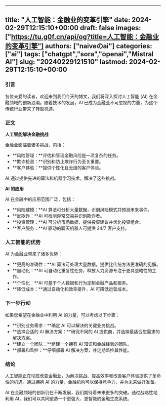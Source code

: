 
---
title: "人工智能：金融业的变革引擎"
date: 2024-02-29T12:15:10+00:00
draft: false
images: ["https://tu.g0f.cn/api/og?title=人工智能：金融业的变革引擎"]
authors: ["naiveのai"]
categories: ["ai"]
tags: ["chatgpt","sora","openai","Mistral AI"]
slug: "20240229121510"
lastmod: 2024-02-29T12:15:10+00:00
---
### 引言

各位亲爱的读者，欢迎来到我们今天的博文，我们将深入探讨人工智能 (AI) 在金融领域的创新浪潮。随着技术的发展，AI 已成为金融业不可忽视的力量，为这个传统行业带来了转型机遇。

### 正文

**人工智能解决金融挑战**

金融业面临着诸多挑战，包括：

- **风险管理：**评估和管理金融风险是一项复杂的任务。
- **欺诈检测：**识别和防止欺诈行为至关重要。
- **客户体验：**提供个性化且无缝的客户体验。

AI 通过提供先进的算法和机器学习技术，解决了这些挑战。

**AI 的应用**

AI 在金融中的应用范围广泛，包括：

- **风险建模：**AI 算法可分析大量数据，识别风险模式并预测未来事件。
- **反欺诈：**AI 可检测异常交易并识别欺诈者。
- **投资管理：**AI 可分析市场数据，提供投资建议并优化投资组合。
- **客户服务：**AI 驱动的聊天机器人可提供 24/7 客户支持。

### 人工智能的优势

AI 为金融业带来了诸多优势：

- **更高的准确性：**AI 算法可处理大量数据，提供比传统方法更准确的见解。
- **自动化：**AI 可自动化重复性任务，释放人力资源专注于更具战略性的工作。
- **个性化：**AI 可基于个人数据和行为定制金融产品和服务。
- **降低成本：**通过自动化和效率提升，AI 可降低运营成本。

### 下一步行动

如果您希望在金融业中利用 AI 的力量，可以考虑以下步骤：

- **识别业务需求：**确定 AI 可以解决的关键业务挑战。
- **选择合适的 AI 解决方​​案：**研究不同的 AI 提供商，并选择最适合您需求的解决方案。
- **建立一个团队：**组建一个拥有 AI 知识和金融经验的团队。
- **部署和监控：**仔细部署 AI 解决方案，并定期监控其性能。

### 结论

人工智能正在彻底改变金融业，为解决挑战、提高效率和改善客户体验提供了革命性的机遇。通过拥抱 AI 的力量，金融机构可以保持竞争力，并为未来做好准备。

AI 在金融领域的创新仍在不断发展，我们期待着未来更多的突破。通过战略性地利用 AI，我们可以共同塑造一个更强大、更智能的金融生态系统。